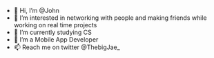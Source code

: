 - 👋 Hi, I’m @John    
- 👀 I’m interested in networking with people and making friends while working on real time projects 
- 🌱 I’m currently studying CS
- 💞️ I’m a Mobile App Developer
- 📫 Reach me on twitter @ThebigJae_

<!---
TheBigJae/TheBigJae is a ✨ special ✨ repository because its `README.md` (this file) appears on your GitHub profile.
You can click the Preview link to take a look at your changes.
--->
